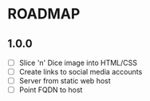 # ROADMAP

## 1.0.0

- [ ] Slice 'n' Dice image into HTML/CSS
- [ ] Create links to social media accounts
- [ ] Server from static web host
- [ ] Point FQDN to host
